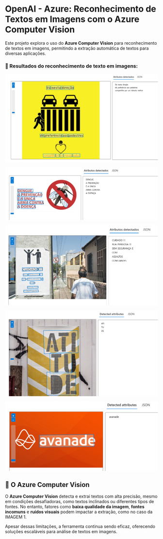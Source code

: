 # OpenAI - Azure: Reconhecimento de Textos em Imagens com o Azure Computer Vision

Este projeto explora o uso do **Azure Computer Vision** para reconhecimento de textos em imagens, permitindo a extração automática de textos para diversas aplicações.

### 📂 Resultados do reconhecimento de texto em imagens:

![Imagem 1](/output/img1-output.png)

![Imagem 2](/output/img2-output.png)

![Imagem 3](/output/img3-output.png)

![Imagem 4](/output/img4-output.png)

![Imagem 5](/output/img5-output.png)

## 🧠 O Azure Computer Vision

O **Azure Computer Vision** detecta e extrai textos com alta precisão, mesmo em condições desafiadoras, como textos inclinados ou diferentes tipos de fontes. No entanto, fatores como **baixa qualidade da imagem**, **fontes incomuns** e **ruídos visuais** podem impactar a extração, como no caso da IMAGEM 1.

Apesar dessas limitações, a ferramenta continua sendo eficaz, oferecendo soluções escaláveis para análise de textos em imagens.
